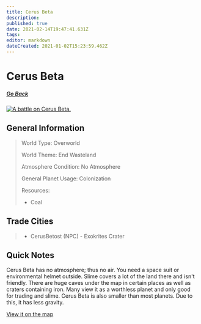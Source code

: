 ```yaml
---
title: Cerus Beta
description: 
published: true
date: 2021-02-14T19:47:41.631Z
tags: 
editor: markdown
dateCreated: 2021-01-02T15:23:59.462Z
---
```


# Cerus Beta

##### [Go Back](/wiki/space#planets)

<a href="https://imgur.com/FAKYZZI"><img src="https://i.imgur.com/FAKYZZI.jpg" title="A battle on Cerus Beta." /></a>

## General Information

> World Type: Overworld
>
> World Theme: End Wasteland
>
> Atmosphere Condition: No Atmosphere
>
> General Planet Usage: Colonization
>
> Resources:
> - Coal

## Trade Cities
> - CerusBetost (NPC) - Exokrites Crater

## Quick Notes

Cerus Beta has no atmosphere; thus no air. You need a space suit or environmental helmet outside. Slime covers a lot of the land there and isn't friendly. There are huge caves under the map in certain places as well as craters containing iron. Many view it as a worthless planet and only good for trading and slime. Cerus Beta is also smaller than most planets. Due to this, it has less gravity.

[View it on the map](https://dynmap.starlegacy.net/?worldname=CerusBeta)
